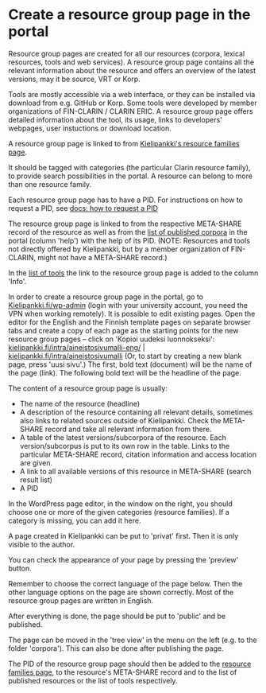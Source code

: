 # Create a resource group page in the portal

Resource group pages are created for all our resources (corpora, lexical resources, tools and web services). A resource group page contains all the relevant information about the resource and offers an overview of the latest versions, may it be source, VRT or Korp. 

Tools are mostly accessible via a web interface, or they can be installed via download from e.g. GitHub or Korp. Some tools were developed by member organizations of FIN-CLARIN / CLARIN ERIC. A resource group page offers detailed information about the tool, its usage, links to developers' webpages, user instuctions or download location. 

A resource group page is linked to from [Kielipankki's resource families page](https://www.kielipankki.fi/corpora/resource-families-fin-clarin/). 

It should be tagged with categories (the particular Clarin resource family), to provide search possibilities in the portal. A resource can belong to more than one resource family. 

Each resource group page has to have a PID. For instructions on how to request a PID, see [docs: how to request a PID](howto_request_pid.md)

The resource group page is linked to from the respective META-SHARE record of the resource as well as from the [list of published corpora](https://www.kielipankki.fi/corpora/) in the portal (column 'help') with the help of its PID. (NOTE: Resources and tools not directly offered by Kielipankki, but by a member organization of FIN-CLARIN, might not have a META-SHARE record.)

In the [list of tools](https://www.kielipankki.fi/tools/) the link to the resource group page is added to the column 'Info'.

In order to create a resource group page in the portal, go to [Kielipankki.fi/wp-admin](https://www.kielipankki.fi/wp-admin/) (login with your university account, you need the VPN when working remotely).
It is possible to edit existing pages.
Open the editor for the English and the Finnish template pages on separate browser tabs and create a copy of each page as the starting points for the new resource group pages – click on 'Kopioi uudeksi luonnokseksi':
[kielipankki.fi/intra/aineistosivumalli-eng/](https://www.kielipankki.fi/intra/aineistosivumalli-eng/) | 
[kielipankki.fi/intra/aineistosivumalli](https://www.kielipankki.fi/intra/aineistosivumalli/)
(Or, to start by creating a new blank page, press 'uusi sivu'.)
The first, bold text (document) will be the name of the page (link).
The following bold text will be the headline of the page.

The content of a resource group page is usually:

- The name of the resource (headline)
- A description of the resource containing all relevant details, sometimes also links to related sources outside of Kielipankki. Check the META-SHARE record and take all relevant information from there.
- A table of the latest versions/subcorpora of the resource. Each version/subcorpus is put to its own row in the table. Links to the particular META-SHARE record, citation information and access location are given.
- A link to all available versions of this resource in META-SHARE (search result list)
- A PID

In the WordPress page editor, in the window on the right, you should choose one or more of the given categories (resource families). 
If a category is missing, you can add it here.

A page created in Kielipankki can be put to 'privat' first. Then it is only visible to the author.

You can check the appearance of your page by pressing the 'preview' button.

Remember to choose the correct language of the page below. Then the other language options on the page are shown correctly.
Most of the resource group pages are written in English.

After everything is done, the page should be put to 'public' and be published.

The page can be moved in the 'tree view' in the menu on the left (e.g. to the folder 'corpora'). This can also be done after publishing the page.

The PID of the resource group page should then be added to the [resource families page](https://www.kielipankki.fi/corpora/resource-families-fin-clarin/ "resource families page"), to the resource's META-SHARE record and to the list of published resources or the list of tools respectively.

